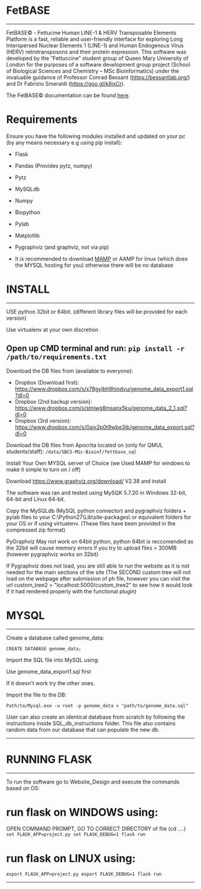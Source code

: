 
# FetBASE
-----------
FetBASE© - Fettucine Human LINE-1 & HERV Transposable Elements Platform is a fast, reliable and user-friendly interface for exploring Long Interspersed Nuclear Elements 1 (LINE-1) and Human Endogenous Virus (HERV) retrotransposons and their protein expression. This software was developed by the “Fettuccine” student group of Queen Mary University of London for the purposes of a software development group project (School of Biological Sciences and Chemistry – MSc Bioinformatics) under the invaluable guidance of Professor Conrad Bessant (https://bessantlab.org/) and Dr Fabrizio Smeraldi (https://goo.gl/k6jxCr). 

The FetBASE© documentation can be found [here](https://github.com/digrigor/Fettuccine_MSc_Group_Project/blob/master/Website_Design/static/Fettuccine-Documentation.pdf).

# Requirements
Ensure you have the following modules installed and updated on your pc (by any means necessary e.g using pip install):
- Flask
- Pandas (Provides pytz, numpy)
- Pytz
- MySQLdb
- Numpy
- Biopython
- Pylab
- Matplotlib
- Pygraphviz (and graphviz, not via pip)

- It is recommended to download [MAMP](https://www.mamp.info/en/) or AAMP for linux (which does the MYSQL hosting for you) otherwise there will be no database

# INSTALL

------------------------------
USE python 32bit or 64bit. (different library files will be provided for each version)

Use virtualenv at your own discretion

Open up CMD terminal and run:
`pip install -r /path/to/requirements.txt`
------------------------------

Download the DB files from (available to everyone):

- Dropbox (Download first): https://www.dropbox.com/s/x78gylbh9hindvu/genome_data_export1.sql?dl=0
- Dropbox (2nd backup version): https://www.dropbox.com/s/stniwg8msanx5ku/genome_data_2_1.sql?dl=0
- Dropbox (3rd version): https://www.dropbox.com/s/0ajx2p0t9wbe3ib/genome_data_export.sql?dl=0

Download the DB files from Apocrita located on (only for QMUL students/staff):
`/data/SBCS-MSc-Bioinf/fettbase_sql`

Install Your Own MYSQL server of Choice (we Used MAMP for windows to make it simple to turn on / off)

Download https://www.graphviz.org/download/ V2.38 and install

The software was ran and tested using MySQK 5.7.20 in Windows 32-bit, 64-bit and Linux 64-bit.

Copy the MySQLdb (MySQL python connector) and pygraphviz folders + pylab files to your C:\Python27\Lib\site-packages\ or equivalent folders for your OS or if using virtualenv. (These files have been provided in the compressed zip format)

PyGraphviz May not work on 64bit python, python 64bit is reccomended as the 32bit will cause memory errors if you try to upload files > 300MB (however pygraphviz works on 32bit)

If Pygraphviz does not load, you are still able to run the website as it is not needed for the main sections of the site
(The SECOND custom tree will not load on the webpage after submission of ph file, however you can visit the url custom_tree2 > "localhost:5000/custom_tree2" to see how it would look if it had rendered properly with the functional plugin)

# MYSQL
-----------

Create a database called genome_data:

`CREATE DATABASE genome_data;`

Import the SQL file into MySQL using:

Use genome_data_export1.sql first

If it doesn't work try the other ones.

Import the file to the DB:

`Path/to/Mysql.exe -u root -p genome_data < "path/to/genome_data.sql"`

User can also create an identical database from scratch by
following the instructions  inside SQL_db_instructions folder.
This file also contains random data from our database that can
populate the new db.

---------------
# RUNNING FLASK
-----------

To run the software go to Website_Design and execute the commands based on OS:

# run flask on WINDOWS using:
OPEN COMMAND PROMPT, GO TO CORRECT DIRECTORY of file (cd ..\..)
`set FLASK_APP=project.py
set FLASK_DEBUG=1
flask run`

# run flask on LINUX using:
`export FLASK_APP=project.py
export FLASK_DEBUG=1
flask run`

----------------------

